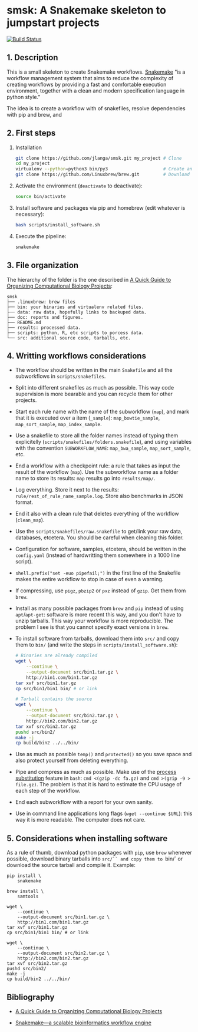 # smsk: A Snakemake skeleton to jumpstart projects

[![Build Status](https://travis-ci.org/jlanga/smsk.svg?branch=master)](https://travis-ci.org/jlanga/smsk)

## 1. Description

This is a small skeleton to create Snakemake workflows. [Snakemake](https://bitbucket.org/snakemake/snakemake/wiki/Home) "is a workflow management system that aims to reduce the complexity of creating workflows by providing a fast and comfortable execution environment, together with a clean and modern specification language in python style."

The idea is to create a workflow with of snakefiles, resolve dependencies with pip and brew, and

## 2. First steps

1. Installation

    ```sh
    git clone https://github.com/jlanga/smsk.git my_project # Clone
    cd my_project
    virtualenv --python=python3 bin/py3                     # Create an environment
    git clone https://github.com/Linuxbrew/brew.git         # Download linuxbrew
    ```

2. Activate the environment (`deactivate` to deactivate):
    ```sh
    source bin/activate
    ```

3. Install software and packages via pip and homebrew (edit whatever is necessary):

    ```sh
    bash scripts/install_software.sh
    ```
4. Execute the pipeline:

    ```sh
    snakemake
    ```



## 3. File organization

The hierarchy of the folder is the one described in [A Quick Guide to Organizing Computational Biology Projects](http://journals.plos.org/ploscompbiol/article?id=10.1371/journal.pcbi.1000424):

```
smsk
├── .linuxbrew: brew files
├── bin: your binaries and virtualenv related files.
├── data: raw data, hopefully links to backuped data.
├── doc: reports and figures.
├── README.md
├── results: processed data.
├── scripts: python, R, etc scripts to porcess data.
└── src: additional source code, tarballs, etc.
```



## 4. Writting workflows considerations

- The workflow should be written in the main `Snakefile` and all the subworkflows in `scripts/snakefiles`.

- Split into different snakefiles as much as possible. This way code supervision is more bearable and you can recycle them for other projects.

- Start each rule name with the name of the subworkflow (`map`), and mark that it is executed over a item (`_sample`): `map_bowtie_sample`, `map_sort_sample`, `map_index_sample`.

- Use a snakefile to store all the folder names instead of typing them explicitelly (`scripts/snakefiles/folders.snakefile`), and using variables with the convention `SUBWORKFLOW_NAME`: `map_bwa_sample`, `map_sort_sample`, etc.

- End a workflow with a checkpoint rule: a rule that takes as input the result of the workflow (`map`). Use the subworkflow name as a folder name to store its results: `map` results go into `results/map/`.

- Log everything. Store it next to the results: `rule/rest_of_rule_name_sample.log`. Store also benchmarks in JSON format.

- End it also with a clean rule that deletes everything of the workflow (`clean_map`).

- Use the `scripts/snakefiles/raw.snakefile` to get/link your raw data, databases, etcetera. You should be careful when cleaning this folder.

- Configuration for software, samples, etcetera, should be written in the `config.yaml` (instead of hardwritting them somewhere in a 1000 line script).

- `shell.prefix("set -euo pipefail;")` in the first line of the Snakefile makes the entire workflow to stop in case of even a warning.

- If compressing, use `pigz`, `pbzip2` or `pxz` instead of `gzip`. Get them from `brew`.

- Install as many possible packages from `brew` and `pip` instead of using `apt`/`apt-get`: software is more recent this way, and you don't have to unzip tarballs. This way your workflow is more reproducible. The problem I see is that you cannot specify exact versions in `brew`.

- To install software from tarballs, download them into `src/` and copy them to `bin/` (and write the steps in `scripts/install_software.sh`):

    ```sh
    # Binaries are already compiled
    wget \
        --continue \
        --output-document src/bin1.tar.gz \
        http://bin1.com/bin1.tar.gz
    tar xvf src/bin1.tar.gz
    cp src/bin1/bin1 bin/ # or link
    
    # Tarball contains the source
    wget \
        --continue \
        --output-document src/bin2.tar.gz \
        http://bin2.com/bin2.tar.gz
    tar xvf src/bin2.tar.gz
    pushd src/bin2/
    make -j
    cp build/bin2 ../../bin/
    ```

- Use as much as possible `temp()` and `protected()` so you save space and also protect yourself from deleting everything.

- Pipe and compress as much as possible. Make use of the [process substitution](http://vincebuffalo.org/blog/2013/08/08/using-names-pipes-and-process-substitution-in-bioinformatics.html) feature in `bash`: `cmd <(gzip -dc fa.gz)` and `cmd >(gzip -9 > file.gz)`. The problem is that it is hard to estimate the CPU usage of each step of the workflow.

- End each subworkflow with a report for your own sanity.

- Use in command line applications long flags (`wget --continue $URL`): this way it is more readable. The computer does not care.



## 5. Considerations when installing software

As a rule of thumb, download python packages with `pip`, use `brew` whenever possible, download binary tarballs into `src/`` and copy them to `bin/` or download the source tarball and compile it. Example:

   ```
   pip install \
       snakemake

   brew install \
       samtools

   wget \
       --continue \
       --output-document src/bin1.tar.gz \
       http://bin1.com/bin1.tar.gz
   tar xvf src/bin1.tar.gz
   cp src/bin1/bin1 bin/ # or link

   wget \
       --continue \
       --output-document src/bin2.tar.gz \
       http://bin2.com/bin2.tar.gz
   tar xvf src/bin2.tar.gz
   pushd src/bin2/
   make -j
   cp build/bin2 ../../bin/
   ```

## Bibliography

- [A Quick Guide to Organizing Computational Biology Projects](http://journals.plos.org/ploscompbiol/article?id=10.1371/journal.pcbi.1000424)

- [Snakemake—a scalable bioinformatics workflow engine](http://bioinformatics.oxfordjournals.org/content/28/19/2520)
